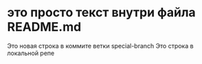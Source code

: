 # это просто текст внутри файла README.md
Это новая строка в коммите ветки special-branch
Это строка в локальной репе